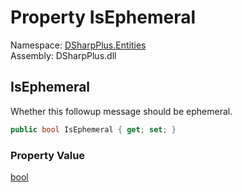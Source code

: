 # Property IsEphemeral

Namespace: [DSharpPlus.Entities](DSharpPlus.Entities.md)  
Assembly: DSharpPlus.dll

## <a id="DSharpPlus_Entities_DiscordFollowupMessageBuilder_IsEphemeral"></a>IsEphemeral

Whether this followup message should be ephemeral.

```csharp
public bool IsEphemeral { get; set; }
```

### Property Value

[bool](https://learn.microsoft.com/dotnet/api/system.boolean)


